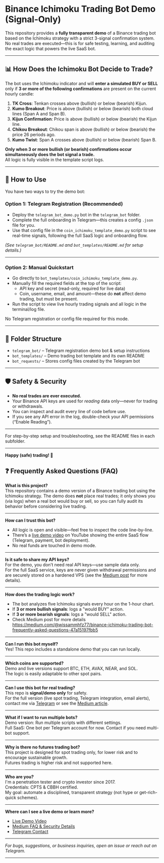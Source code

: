 # Binance Ichimoku Trading Bot Demo (Signal-Only)

This repository provides a **fully transparent demo** of a Binance trading bot based on the Ichimoku strategy with a strict 3-signal confirmation system.  
No real trades are executed—this is for safe testing, learning, and auditing the exact logic that powers the live SaaS bot.

---

## 📊 How Does the Ichimoku Bot Decide to Trade?

The bot uses the Ichimoku indicator and will **enter a simulated BUY or SELL** only if **3 or more of the following confirmations** are present on the current hourly candle:

1. **TK Cross**: Tenkan crosses above (bullish) or below (bearish) Kijun.
2. **Kumo Breakout**: Price is above (bullish) or below (bearish) both cloud lines (Span A and Span B).
3. **Kijun Confirmation**: Price is above (bullish) or below (bearish) the Kijun line.
4. **Chikou Breakout**: Chikou span is above (bullish) or below (bearish) the price 26 periods ago.
5. **Kumo Twist**: Span A crosses above (bullish) or below (bearish) Span B.

**Only when 3 or more bullish (or bearish) confirmations occur simultaneously does the bot signal a trade.**  
All logic is fully visible in the template script logs.

---

## 🚀 How to Use

You have two ways to try the demo bot:

### **Option 1: Telegram Registration (Recommended)**

- Deploy the `telegram_bot_demo.py` bot in the `telegram_bot` folder.
- Complete the full onboarding in Telegram—this creates a config `.json` file for you.
- Use that config file in the `coin_ichimoku_template_demo.py` script to see real-time signals, following the full SaaS logic and onboarding flow.

*(See `telegram_bot/README.md` and `bot_templates/README.md` for setup details.)*

---

### **Option 2: Manual Quickstart**

- Go directly to `bot_templates/coin_ichimoku_template_demo.py`.
- Manually fill the required fields at the top of the script:
  - API key and secret (read-only, required for live data)
  - Coin, username, email, and amount—these do **not** affect demo trading, but must be present.
- Run the script to view live hourly trading signals and all logic in the terminal/log file.

No Telegram registration or config file required for this mode.

---

## 📂 Folder Structure

- `telegram_bot/` – Telegram registration demo bot & setup instructions
- `bot_templates/` – Demo trading bot template and its own README
- `bot_requests/` – Stores config files created by the Telegram bot

---

## 🛡️ Safety & Security

- **No real trades are ever executed.**
- Your Binance API keys are used for *reading* data only—never for trading or withdrawals.
- You can inspect and audit every line of code before use.
- If you see any API error in the log, double-check your API permissions (“Enable Reading”).

---

For step-by-step setup and troubleshooting, see the README files in each subfolder.

---

**Happy (safe) trading! 🚦**

## ❓ Frequently Asked Questions (FAQ)

**What is this project?**  
This repository contains a demo version of a Binance trading bot using the Ichimoku strategy. The demo does **not** place real trades; it only shows you (via logs) when a real bot would buy or sell, so you can fully audit its behavior before considering live trading.

---

**How can I trust this bot?**  
- All logic is open and visible—feel free to inspect the code line-by-line.
- There’s a [live demo video](https://youtu.be/_DzWgm3HBIY) on YouTube showing the entire SaaS flow (Telegram, payment, bot deployment).
- No real funds are touched in demo mode.

---

**Is it safe to share my API keys?**  
For the demo, you don’t need real API keys—use sample data only.  
For the full SaaS service, keys are never given withdrawal permissions and are securely stored on a hardened VPS (see the [Medium post]() for more details).

---

**How does the trading logic work?**  
- The bot analyzes five Ichimoku signals every hour on the 1-hour chart.
- If **3 or more bullish signals**: logs a "would BUY" action.
- If **3 or more bearish signals**: logs a "would SELL" action.
- Check Medium post for more details https://medium.com/@wissammhfz77/binance-ichimoku-trading-bot-frequently-asked-questions-47a15197fbb5

---

**Can I run this bot myself?**  
Yes! This repo includes a standalone demo that you can run locally.  

---

**Which coins are supported?**  
Demo and live versions support BTC, ETH, AVAX, NEAR, and SOL.  
The logic is easily adaptable to other spot pairs.

---

**Can I use this bot for real trading?**  
This repo is **signal/demo only** for safety.  
For the full version (live spot trading, Telegram integration, email alerts), contact me via [Telegram](https://t.me/w1sj0y) or see the [Medium article](https://medium.com/@wissammhfz77/binance-ichimoku-trading-bot-frequently-asked-questions-47a15197fbb5).

---

**What if I want to run multiple bots?**  
Demo version: Run multiple scripts with different settings.  
Full SaaS: One bot per Telegram account for now. Contact if you need multi-bot support.

---

**Why is there no futures trading bot?**  
This project is designed for spot trading only, for lower risk and to encourage sustainable growth.  
Futures trading is higher risk and not supported here.

---

**Who are you?**  
I'm a penetration tester and crypto investor since 2017.  
Credentials: CPTS & CBBH certified.  
My goal: automate a disciplined, transparent strategy (not hype or get-rich-quick schemes).

---

**Where can I see a live demo or learn more?**  
- [Live Demo Video](https://youtu.be/_DzWgm3HBIY)  
- [Medium FAQ & Security Details](https://medium.com/@wissammhfz77/binance-ichimoku-trading-bot-frequently-asked-questions-47a15197fbb5)  
- [Telegram Contact](https://t.me/w1sj0y)

---

*For bugs, suggestions, or business inquiries, open an issue or reach out on Telegram.*

---

